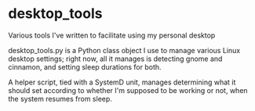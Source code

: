 # desktop_tools
Various tools I've written to facilitate using my personal desktop

desktop_tools.py is a Python class object I use to manage various Linux desktop settings;
right now, all it manages is detecting gnome and cinnamon, and setting sleep durations for
both.

A helper script, tied with a SystemD unit, manages determining what it should set according
to whether I'm supposed to be working or not, when the system resumes from sleep.
